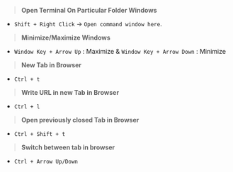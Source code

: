 
> **Open Terminal On Particular Folder Windows**
- `Shift + Right Click` -> `Open command window here`.

> **Minimize/Maximize Windows**
- `Window Key + Arrow Up` : Maximize & `Window Key + Arrow Down` : Minimize

> **New Tab in Browser**
- `Ctrl + t`

> **Write URL in new Tab in Browser**
- `Ctrl + l`

> **Open previously closed Tab in Browser**
- `Ctrl + Shift + t`

> **Switch between tab in browser**
- `Ctrl + Arrow Up/Down`
